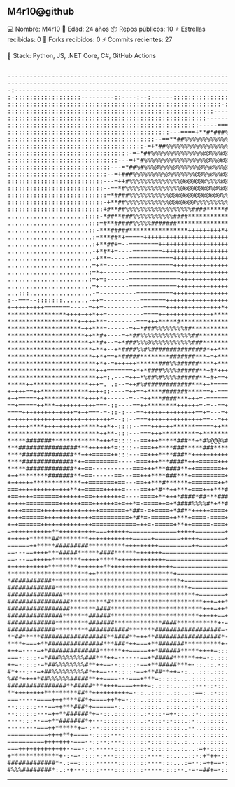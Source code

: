  
M4r10@github
--------------------------
💻 Nombre: M4r10 
🎂 Edad: 24 años 
📦 Repos públicos: 10 
⭐ Estrellas recibidas: 0 
🍴 Forks recibidos: 0 
⚡ Commits recientes: 27 

🧠 Stack: Python, JS, .NET Core, C#, GitHub Actions 

<pre>           
--------------------------------------------------------------------------------------------------------------------------------------------
--------------------------------------------------------------------------------------------------------------------------------------------
-:-----------------------------------------------------------:--:::::::::::-------::-:::--::::::--------------------------------------------
:-::::::::::::::::::---------::----:--:------:::::::::::::::::::::::::::::::::::::::::::::::::::::--:::::::::::::::-::--::------------------
::::::::::::::::::::::::::::::::::::::::::::::::::::::::::-:::::::::::::::::::::::::::::::::::::::::::::::::::::::::::::::--::::::::::::::::
::::::::::::::::::::::::::::::::::::::::::::::::::::::::-------:::::::::::::::::::::::::::::::::::::::::::::::::::::::::::::::::::::::::::::
::::::::::::::::::::::::::::::::::::::::::::::::::::::-----------:::::::::::::::::::::::::::::::::::::::::::::::::::::::::::::::::::::::::::
::::::::::::::::::::::::::::::::::::::::::::::::::::-----===+++**++=------::::::::::::::::::::::::::::::::::::::::::::::::::::::::::::::::::
::::::::::::::::::::::::::::::::::::::::::::---====+**#*###%%%%%%%%%%###*+==--::::::::::::::::::::::::::::::::::::::::::::::::::::::::::::::
::::::::::::::::::::::::::::::::::::::::--==**##%%%%%%%%%%%%%%%%%%%%%%%%%%%##*=-::::::::::::::::::::::::::::::::::::::::::::::::::::::::::::
:::::::::::::::::::::::::::::::::::::-=+*##%%%%%%%%%%%%%%%%%%%%%%%%%%%%%%%%%%%%#*+=--:::::::::::::::::::::::::::::::::::::::::::::::::::::::
:::::::::::::::::::::::::::::::::-=+*##%%%%%%%%%%%%%%@@%%%@@%@%%@@%%@@@@%%@@@%%%%%%#*+-:::::::::::::::::::::::::::::::::::::::::::::::::::::
::::::::::::::::::::::::::::::---=+*#%%%%%%%%%%%%%%%%%@%%@@@@@@@%%%%%@%@%@@%%%%%%%%%%%*=-:::::::::::::::::::::::::::::::::::::::::::::::::::
::::::::::::::::::::::::::::---=*##%#%%%@%%%%@%%%%%%@%%@%%%@@@%%%%%%%@@%%@%%%@@@@%%%%%%#*+-:::::::::::::::::::::::::::::::::::::::::::::::::
:::::::::::::::::::::::::::--=+###%%%%%%%%%@%%%%%%%@@%%@%%@@%%%%%%%%%%@@%%%@@@%@@%%%%%@%%%*=::::::::::::::::::::::::::::::::::::::::::::::::
::::::::::::::::::::::::::---=++#%%%%%%%%%%%%%%@@@@@@@%%%%@@%%%%%%%%%@@@@%%%@%@@%%%%%%%%%%%#+--:::::::::::::::::::::::::::::::::::::::::::::
::::::::::::::::::::::::::--==*#%%%%%%%%%%%%%%%@@@@@@@@%@%@@@%@@%%%@@@@@@@@%%%@%%%%%%%%%%%%%%#*=::::::::::::::::::::::::::::::::::::::::::::
:::::::::::::::::::::::::::=*####%%%%%%%%%%%@@@@@@@@@@@@@@%%@@@%%%%%%%%%%%%%%%%%%%@%%%%%@%@%%%%#=:::::::::::::::::::::::::::::::::::::::::::
::::::::::::::::::::::::::-+**##%%%%%%%%%%%%@@@@@@@%%%%%%%%%%%%%%%%%%%%##########%%%%%%%%%%%%%%%#*-:::::::::::::::::::::::::::::::::::::::::
::::::::::::::::::::::::::+#**##%%%%%%%%%%%%%%%%%%####*****############***********###%%%%%%%%%@%%%#+-:::::::::::::::::::::::::::::::::::::::
.....................::::-*##**###%%%%%%%%%%%####***************************++++++****##%%%%%%%%%%%%+-:::::.::::::::::::::::::::::::::::::::
......................:::=#**#####%%%%%#######******************+*******++++++++++++++***#%%%%%%@@%%%*-::::.....::::::::::::::::::::::::::::
......................::-***#####****************+++++++++*++++*+**+++++++++++++++++++++**#%%%%%%@%%%%+::::.......::::::::::::::::::::::::::
.......................:=***##*+=====+++++++++++++++++++++++++++++++++++++++++++++++++++**#%%%%%%%@%%%#+::::.....:...:::::::::::::::::::::::
.......................:+**##+=--========+++++++++++++++++++++++++++++++++++++++++++++++**#%%%%%%%%@@@%#+:::...........:::::::::::::::::::::
.......................-+*#*+=----========+++++++++++++++++++++++++++++++++++++++++++++++*##%%%%%%@@@@%%#=::................::::::::::::::::
.......................-+**=-----============++++++++++++++++++++++++++++++++++++++++++++**#%%%%%%%%%%@%#+::.................:::::::::::::::
.......................=+*=------============++++++++++++++++++++++++++++++++++++++++++++**##%%%%%%%%%%%%*::........................::::::::
......................:=*+-------==============+++++++++++++++++++++++++++++++++++++++++++**#%%%%%%%%%%%%#-:................................
......................:=+=:------==============+++++++++++++++++++++++++++++++++++++++++++++**#%%%%%%%%%%%+:................................
.......................=+--------=============+++++++++++++++++++++++++++++++************+++++*##%%%%%%%%%#-................................
...:::.................-=----------==========+++++++++++++++++++++++++******##############**++++*#%%%%%%%%%=................................
:--===--:::::::.......-++=----------=======+++++++++++++++++++*******##%%%%%%%%%%%%%%%######*+++++*#%%%%%%%*:...............................
++++++++++=======-----=++=-----------======+++++++++++++++*+****######%%%@@@@@%%%%%######*###**++++*#%%%%%%#=:::::::....:::::::::::::::::::.
****************+++++++*++=----------====+++++++++++++++********####%%%%%%%%%####**************++=++*#%%%%%%#+====----------=======-------::
*******************+++++**=--------===+++*****#*****************#####%#############**************+##*++*#%%%#******++++++++++*****+++++=====
********************+++***=------=++*###%%%%%%%%##*************######################****************##%%%###*++****************************
*********************++**#+----=+*##%%%%%%%%%%%%%%##**************######%%####%%%%%%###****++++++++++*%%%@%*#*++++++***************####*****
**********************+**#+--=+*###%%%@%%%%%%%%%%%###***************#####%###%%%@%##*#%%##*++==++++++*#%%%%#**+++**++*************##########
***********************+**+--+*####%%#%###############*++******+******##%%####%%%%%##***+**+++++++++++*%%#*++====*#*+*************##########
***********************++*+==+*#####********#######***+=+****##*******##%#%#######***++++++++++++++++++#%*+===-==+##+++***************######
************************+*+-=++++++******###%%######****+******##*****##########*****+++++++++++++++++++**+======+*#*++*****************####
************************+++=======+*+*####%%%%######**+#*++++++*#%%*********#*#**********++++++++++++++++*+======+*#*+******************####
************************++=:.---=+++*%##%#%%%%######**+#+==+++++*#%#********************+++++++++++++++++++#*====+***+***##########***######
*****++***************+++=. .:--=++#%#############***++*====+++++**#*******************++++++++++++++=+++++#%#*+==*#++**###*****############
+++++==++*************++++::----=++==+****#######****==+-===+++++++****++*+************++++++++++++++=++++++*%##*=+*+++**#*******###########
+++=====++***********++++*+------=--=++***####***+++=-======++++++++****+++***********++++++++=========+++++=####*++++++********###*********
==+=====++***+++++++++++===-::----==++********++++++=-=--==+++++++++******************+++++++==========+++++=*###*++++++**###*###*++++++****
====++++++++++++++=+++===-=-::-:---==++++++++++++++==+=---=+++++==+++++++************+++++++==========++++++*####+=+****###******++++++++***
++++++++++++++++++++++++++++=--::--===+++++++++++++++==--=++++++=++++++++++***********++++++=========+++++=*%#*+==++*******++++++++++++****#
++++++****++++++++++*****++*+-::::--===++++++******=====++*****+++*%%%%#*********#******++++========++++++=**+==+++=+++++++=+==++++***######
*************************++**-:::---===+++*********=+***********+*#%%%######******###*****++++==++++++++++======+===========++++***#########
*****#######*************+++*=::::--==+++*****###**+*#%@@@%#*****************++++***####***++++++++++++++++****+==========++++*****#####**##
***################***++++++*=::::--===++****###*****###******#**********+**+++++***********+++++++++++++++%#%%#+======+++++++********++++++
****##############**+++=====++:::---==+++****###**++++++++++*************+++++++++****++****++++++++==++++*##@@@#====++++===+++++++++=======
****##############*++=========-----===+++***####*+++=====+++***********++++++++++++****++++++++++++=====+**+#%@@*=============+++++++=======
*****#############*++==-----------===+++***####**++=======++++**********++++++++++++*#**++++++++++======+*#*+**+=======--=====++++++++++====
+++********#######**+==------==---==+++****###***+=========+++********##**********#######*++++++++======+++++=--======-----==++******++++===
+++++++*************++=======+==---==++***#******+=======++**#############****###%@@%%%%%#++++++++========+=----============++*******+++====
===++++++++++++++**++=====+++++=----==++*#**++***+===+++***##############%%#####%%#***#%%#*++++++=========++=--============++**####**+++==--
+==++++=======+++++++==++++++++=----====+**+++*####*##***###%%%##################*+++++#%#*++++++=======+=++=--====---===++**######**++=====
+++++=========++++++===++++++=+=++*=-====++=+*####%%%%#*+**####*#*######********++++++**##*++++++=======+=++=---===----===+**######**++=====
++++=====++++++++++++++++=======+*##=-=+====+*##**+++++====+++****######*****++=+++++++*##*++++++======+++++=-----------==++*#######*++=====
++++======+++++++++++++==========+*#*=-=====++***+====-====+****#######****+++==+++++++*#*+++++++======+==++=-----------==++*#######*++=====
+++======++++++++++++++============+++=-=====+**++=====-===++***###*******+++++====++++**+++++++======+===++=----========++**######**++=====
=+++++++++++**++++++++++===++++++=============+++++========+++************++++===++++++++++=++++====+++======----===+++++**********+===-----
++++++******##********++++++++++++=====+=======+++++=======++**************++++=+++++++++===++======+++====-:::::-==+*******+++++++=------::
======++*****#########**********+++++++++=========++=======+++**************++++++++++++===========++=====+=-::::-==+**####**++++++=-------:
==---==++++***#####******####******+++++++==================++***************++++++++++==========+++=====++=======+**######*******+++======-
==---==+++++********+++++*****+++++++++++++==================+++++***********++++++++==========++++++===++++++***########*****###*********++
+++++++++++********+++++++**+++++++++++++++++==================+++++++****++++++++++++========++++++++===+++++***#**********************##**
**********************++*********************+=================+++++++****+++++++++++=====++++++++++++++=+++++***++====+********++++***###**
*###########***********************************+===============++++***********+++++++==+++++++++++++++++===+++*#***++++++****+++==++**####**
#############************************************+============+++*****#####****+****++++***+++++++++++++==+++++*##*****++=-::::--=+**####***
###############************************************+=======++******###########***#*********++++++++++++====++++*##********+++=====+*********
#################**********#*************************+++=++****######%%%%%%%#########***+++++*++++++++++==++++++*#*************++++++====---
#################*******####*************************+++=++**#####%%%%%%%%%%%%%%%####*+++++++++++++++++===++++++****##*************++=-:::::
###############*******######************************+++++==+###%%%%%%%%%%%%%%%%%%#****++++++++++++++++++=+++++++*******************+-:------
#############*********#######*************####***********+-==++*####%%%%%%%%%###****+++++++++++++++++++++++++++++*****************=---------
#############*********###########*******##################=------==+*#########*****+++++++++++**+++++++++++++++++****************=------==+=
**##*****##################**####**+++**##################*-------=+****####*******++++++++++*****+++++++++++++++***************=-----=+=---
****+===+**###############***###*++===+**#######**********+-------==+**************+++++++++******++++++++++++++**************+------=*#%#*=
+++=----=+*##############******++=====++*######*****++++=::::------==+*************+++++++********++++++++++*****************+------+#*=====
===-::::-=*###%%%%%%%###***++=------==+*#####******++=-:.::::------==+**************++++++********++++++++****************#*=-----=+=++=====
++=-::::-=*##%%%%%%%%#**++==--:::::-==+**#####***+-::.::.-:::--------=+**************+++***********+++******************#*+------=**---====-
#*+--:--=+##%%%%%%%%%#*++==---::::-==+**##**++=-:...:::.:::.:+-------==+*****************************+****************#*+-------*+-+--====--
%##*++++*##%%%%%%#####**++====---===+***=:::::....::::..:::.-++-------==+**********************************************=------===--=--==-=--
################**#####***++++====++++=:.::::....::---::-::.-+*=-------=++*****************************************#*+-------=+-------------
**++++++++*********##**++++++++++=-::..::::..::..::==:.:-:::-+**-------==++**************************************#*+---=-----=--------------
===-----====+++****##*+====++*+=-:::..::::..:::..::::.::::::-+**+---======+**************************************+-=++=----:+=--------------
--::::::---==++***###*+======-:.::::.::::..::::..::-:.::::.:-+***=---=====++***************+++*****************+-=+##=----:-+--:------------
--::::::---=++**######*+=-::.:::::::.:-:::-=+-::..:-:.::::::-+****=---=====++************+++++**************+=-=+#*+----:--***++*****+------
----:::--==+**#######*+---::::::::::.:-:::-:-:::.:-:..:::::.:=*****+==-=====++*********+++++++************+=+++#*+---=+====+=========----:--
--------===++******+=-:--:::::::-::::::::::::::..--..::::::.:-******++=======+++*****+++++==++*******+++=-:+#++=----==----:::::::-:::------:
===========++++**+====-:::::---::::::::::::::::.:::..::::::..-+******++======+++++**+++++====+*****+==-::=+++=---------::::::------------:::
==========+++++++-===--::--:---:::::::-:::::::..:...:::::::...-+******+++====++++++++++======+**+=---:-+++=----=-----::::::-------------::::
===+++++++++++++--==-:-:-----:::::::::-::::::..:...:=+-:::::...-=+*****+++==++++++++++===---=+=--:----+=----=----:::::::::------------::::::
+*************+-:-=-::::-:---:::::::::----:::....::-:+*++-::.....:-=+++++++++++++++++===---------------=*==---::::::::::::------:::---::::::
#############*-.:==:::::------::::::::----:::...:=--:=++==-::......::-:---==-----------------------=-+--#=+++++::::::::::--::::::::--:::::::
#%%%########*:.:-+---::::----::::::::-----::::--.-=-=##+=-:::.......:::::::::::::::::--------------++**#%#####=::::::::---::::::::::::::::::
</pre>

--------------------------
